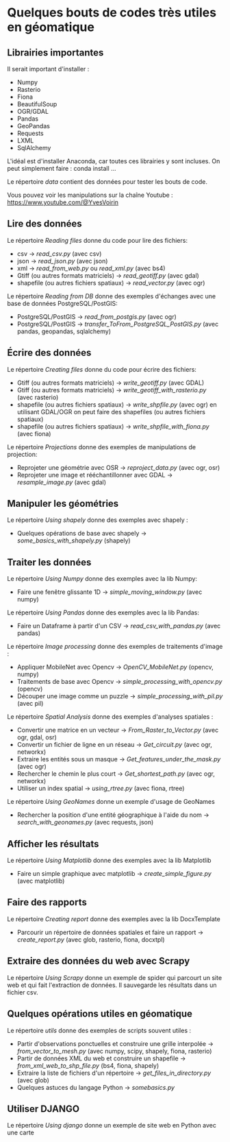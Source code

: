 # Quelques bouts de codes très utiles en géomatique

## Librairies importantes

Il serait important d'installer :
* Numpy
* Rasterio
* Fiona
* BeautifulSoup
* OGR/GDAL
* Pandas
* GeoPandas
* Requests
* LXML
* SqlAlchemy

L'idéal est d'installer Anaconda, car toutes ces librairies y sont incluses. On peut simplement faire : conda install ...

Le répertoire _data_ contient des données pour tester les bouts de code.

Vous pouvez voir les manipulations sur la chaîne Youtube : https://www.youtube.com/@YvesVoirin

## Lire des données

Le répertoire _Reading files_ donne du code pour lire des fichiers:
* csv -> _read_csv.py_  (avec csv)
* json -> _read_json.py_ (avec json)
* xml -> _read_from_web.py_ ou _read_xml.py_ (avec bs4)
* Gtiff (ou autres formats matriciels) -> _read_geotiff.py_ (avec gdal)
* shapefile (ou autres fichiers spatiaux) -> _read_vector.py_ (avec ogr)

Le répertoire _Reading from DB_ donne des exemples d'échanges avec une base de données PostgreSQL/PostGIS:
* PostgreSQL/PostGIS -> _read_from_postgis.py_ (avec ogr)
* PostgreSQL/PostGIS -> _transfer_ToFrom_PostgreSQL_PostGIS.py_ (avec pandas, geopandas, sqlalchemy)


## Écrire des données

Le répertoire _Creating files_ donne du code pour écrire des fichiers:
* Gtiff (ou autres formats matriciels) -> _write_geotiff.py_ (avec GDAL)
* Gtiff (ou autres formats matriciels) -> _write_geotiff_with_rasterio.py_ (avec rasterio)
* shapefile (ou autres fichiers spatiaux) -> _write_shpfile.py_ (avec ogr)
en utilisant GDAL/OGR on peut faire des shapefiles (ou autres fichiers spatiaux)
* shapefile (ou autres fichiers spatiaux) -> _write_shpfile_with_fiona.py_ (avec fiona)

Le répertoire _Projections_ donne des exemples de manipulations de projection:
* Reprojeter une géométrie avec OSR -> _reproject_data.py_ (avec ogr, osr)
* Reprojeter une image et rééchantillonner avec GDAL -> _resample_image.py_ (avec gdal)

## Manipuler les géométries

Le répertoire _Using shapely_ donne des exemples avec shapely :
* Quelques opérations de base avec shapely -> _some_basics_with_shapely.py_ (shapely)

## Traiter les données

Le répertoire _Using Numpy_ donne des exemples avec la lib Numpy:
* Faire une fenêtre glissante 1D -> _simple_moving_window.py_ (avec numpy)

Le répertoire _Using Pandas_ donne des exemples avec la lib Pandas:
* Faire un Dataframe à partir d'un CSV -> _read_csv_with_pandas.py_ (avec pandas)

Le répertoire _Image processing_ donne des exemples de traitements d'image :
* Appliquer MobileNet avec Opencv -> _OpenCV_MobileNet.py_ (opencv, numpy)
* Traitements de base avec Opencv -> _simple_processing_with_opencv.py_ (opencv)
* Découper une image comme un puzzle -> _simple_processing_with_pil.py_ (avec pil)

Le répertoire _Spatial Analysis_ donne des exemples d'analyses spatiales :
* Convertir une matrice en un vecteur -> _From_Raster_to_Vector.py_ (avec ogr, gdal, osr)
* Convertir un fichier de ligne en un réseau -> _Get_circuit.py_ (avec ogr, networkx)
* Extraire les entités sous un masque -> _Get_features_under_the_mask.py_ (avec ogr)
* Rechercher le chemin le plus court -> _Get_shortest_path.py_ (avec ogr, networkx)
* Utiliser un index spatial -> _using_rtree.py_ (avec fiona, rtree)

Le répertoire _Using GeoNames_ donne un exemple d'usage de GeoNames
* Rechercher la position d'une entité géographique à l'aide du nom -> _search_with_geonames.py_ (avec requests, json)

## Afficher les résultats

Le répertoire _Using Matplotlib_ donne des exemples avec la lib Matplotlib
* Faire un simple graphique avec matplotlib -> _create_simple_figure.py_ (avec matplotlib)

## Faire des rapports

Le répertoire _Creating report_ donne des exemples avec la lib DocxTemplate
* Parcourir un répertoire de données spatiales et faire un rapport -> _create_report.py_ (avec glob, rasterio, fiona, docxtpl)

## Extraire des données du web avec Scrapy

Le répertoire _Using Scrapy_ donne un exemple de spider qui parcourt un site web et qui fait l'extraction de données. Il sauvegarde les résultats dans un fichier csv.

## Quelques opérations utiles en géomatique

Le répertoire _utils_ donne des exemples de scripts souvent utiles :
* Partir d'observations ponctuelles et construire une grille interpolée -> _from_vector_to_mesh.py_ (avec numpy, scipy, shapely, fiona, rasterio)
* Partir de données XML du web et construire un shapefile -> _from_xml_web_to_shp_file.py_ (bs4, fiona, shapely)
* Extraire la liste de fichiers d'un répertoire -> _get_files_in_directory.py_ (avec glob)
* Quelques astuces du langage Python -> _somebasics.py_

## Utiliser DJANGO

Le répertoire _Using django_ donne un exemple de site web en Python avec une carte